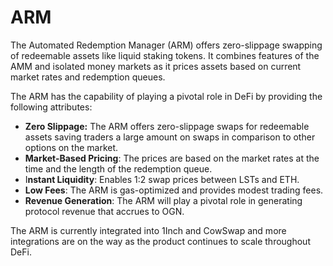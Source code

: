 # ARM

The Automated Redemption Manager (ARM) offers zero-slippage swapping of redeemable assets like liquid staking tokens. It combines features of the AMM and isolated money markets as it prices assets based on current market rates and redemption queues.&#x20;

The ARM has the capability of playing a pivotal role in DeFi by providing the following attributes:

* **Zero Slippage:** The ARM offers zero-slippage swaps for redeemable assets saving traders a large amount on swaps in comparison to other options on the market.
* **Market-Based Pricing**: The prices are based on the market rates at the time and the length of the redemption queue.&#x20;
* I**nstant Liquidity**: Enables 1:2 swap prices between LSTs and ETH.
* **Low Fees**: The ARM is gas-optimized and provides modest trading fees.
* **Revenue Generation**: The ARM will play a pivotal role in generating protocol revenue that accrues to OGN.

The ARM is currently integrated into 1Inch and CowSwap and more integrations are on the way as the product continues to scale throughout DeFi.&#x20;

